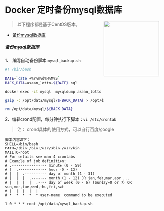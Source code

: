 # Docker 定时备份mysql数据库

<img src="./images/1200px-MySQL.svg.png" style="width:180px;float: right" class="no-zoom" />

> 以下程序都是基于CentOS版本。

* [备份mysql数据库](/problem/docker-mysql-data-cron?id=备份mysql数据库)

##### 备份mysql数据库

1、 编写自动备份脚本 `mysql_backup.sh`

``` bash
#! /bin/bash

DATE=`date +%Y%m%d%H%M%S`
BACK_DATA=asean_lotto-${DATE}.sql

docker exec -it mysql  mysqldump asean_lotto -uroot -p123456 > /opt/data/mysql/${BACK_DATA}

gzip -c /opt/data/mysql/${BACK_DATA} > /opt/data/mysql/${BACK_DATA}.gz

rm /opt/data/mysql/${BACK_DATA}
```

2、编辑crond配置，每分钟执行下脚本：`vi /etc/crontab`

> 注： crond具体的使用方式，可以自行百度/google

``` vim
脚本内容如下：
SHELL=/bin/bash
PATH=/sbin:/bin:/usr/sbin:/usr/bin
MAILTO=root
# For details see man 4 crontabs
# Example of job definition:
# .---------------- minute (0 - 59)
# |  .------------- hour (0 - 23)
# |  |  .---------- day of month (1 - 31)
# |  |  |  .------- month (1 - 12) OR jan,feb,mar,apr ...
# |  |  |  |  .---- day of week (0 - 6) (Sunday=0 or 7) OR sun,mon,tue,wed,thu,fri,sat
# |  |  |  |  |
# *  *  *  *  * user-name  command to be executed

1 0 * * * root /opt/data/mysql_backup.sh 
```

